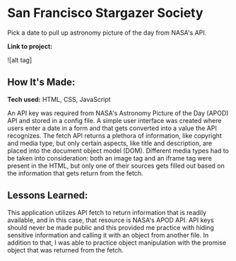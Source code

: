 # San Francisco Stargazer Society
Pick a date to pull up astronomy picture of the day from NASA's API. 

**Link to project:** 

![alt tag]

## How It's Made:

**Tech used:** HTML, CSS, JavaScript

An API key was required from NASA's Astronomy Picture of the Day (APOD) API and stored in a config file. A simple user interface was created where users enter a date in a form and that gets converted into a value the API recognizes. The fetch API returns a plethora of information, like copyright and media type, but only certain aspects, like title and description, are placed into the document object model (DOM). Different media types had to be taken into consideration: both an image tag and an iframe tag were present in the HTML, but only one of their sources gets filled out based on the information that gets return from the fetch. 

## Lessons Learned:

This application utilizes API fetch to return information that is readily available, and in this case, that resource is NASA's APOD API. API keys should never be made public and this provided me practice with hiding sensitive information and calling it with an object from another file. In addition to that, I was able to practice object manipulation with the promise object that was returned from the fetch. 



